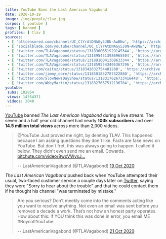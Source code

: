 ```yaml
---
title: YouTube Bans the Last American Vagabond
date: 2020-10-19
image: /img/people/tlav.jpg
corpos: [ youtube ]
tags: [ banned ]
profiles: [ tlav ]
sources:
 - [ 'altcensored.com/channel/UC_ClYrAtDNAGy5J0N-AwBNw', 'https://archive.is/ayrZq' ]
 - [ 'socialblade.com/youtube/channel/UC_ClYrAtDNAGy5J0N-AwBNw', 'https://archive.is/4qXIT' ]
 - [ 'twitter.com/TLAVagabond/status/1318360651929145344', 'https://archive.is/O2Aev' ]
 - [ 'twitter.com/TLAVagabond/status/1318954513986965504', 'https://archive.is/rRUet' ]
 - [ 'twitter.com/TLAVagabond/status/1318916041368633344', 'https://archive.is/FJerQ' ]
 - [ 'twitter.com/TLAVagabond/status/1318595543405367296', 'https://archive.is/kgx5g' ]
 - [ 'twitter.com/caitoz/status/1318342632754401280', 'https://archive.is/IkEI0' ]
 - [ 'twitter.com/jimmy_dore/status/1318501852787322880', 'https://archive.is/WDWnI' ]
 - [ 'twitter.com/SlowNewsDayShow/status/1318317626733416448', 'https://archive.is/z8A0r' ]
 - [ 'twitter.com/AbbyMartin/status/1318327657512136704', 'https://archive.is/y5VZK' ]
youtube:
 subs: 102854
 views: 14554371
 videos: 2040
---
```


[YouTube](/youtube/) banned _The Last American Vagabond_ during a live stream.
The seven and a half year old channel had nearly **103k subscribers** and over
**14.5 million total views** across more than 2,000 videos.

> @YouTube Just proved me right, by deleting TLAV. This happened because I am
> asking questions they don't like. Facts are fake news on YouTube. But don't
> fret, this was always going to happen. I called it below. They didn't even
> send me an email. Cowards.
> [bitchute.com/video/8wxVWvxJ...](https://www.bitchute.com/video/8wxVWvxJPs8/)
>
> -- LastAmericanVagabond (@TLAVagabond) [19 Oct 2020](https://archive.is/gMfyZ)

_The Last American Vagabond_ pushed back when YouTube attempted their usual,
two-faced customer service a couple days later on [Twitter](/twitter/), saying
they were "Sorry to hear about the trouble" and that he could contact them if
he thought his channel "was terminated by mistake."

> Are you serious? Don’t meekly come into the comments acting like you want to
> resolve anything. Not even an email was sent before you removed a decade a
> work. That’s not how an honest party operates. How about this: If YOU think
> this was done in error, you email ME #BoycottYouTube
>
> -- LastAmericanVagabond (@TLAVagabond) [21 Oct 2020](https://archive.is/FJerQ)
